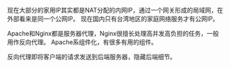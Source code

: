 现在大部分的家用IP其实都是NAT分配的内网IP，通过一个网关形成的局域网，在外部看来是同一个公网IP。
现在国内只有台湾地区的家庭网络服务才有公网IP。

Apache和Nginx都是服务器代理，Nginx很擅长处理高并发高负担的任务，一般用作反向代理。
Apache系组件化，有很多有用的组件。

反向代理即将客户端的请求发送到后端服务器，隐藏后端细节。